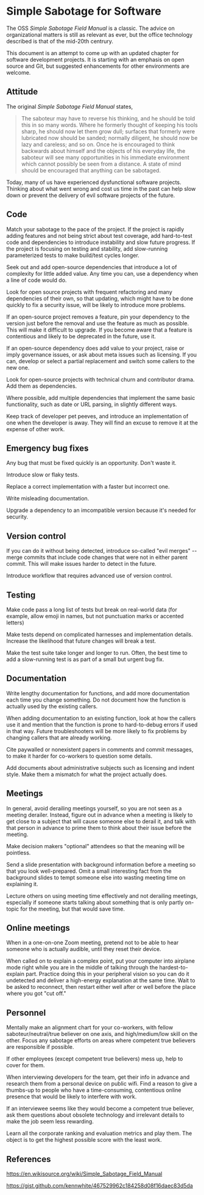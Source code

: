 # Simple Sabotage for Software

The OSS <cite>Simple Sabotage Field Manual</cite> is a classic. The advice on organizational matters is still as relevant as ever, but the office technology described is that of the mid-20th centrury.

This document is an attempt to come up with an updated chapter for software development projects. It is starting with an emphasis on open source and Git, but suggested enhancements for other environments are welcome.


## Attitude

The original <cite>Simple Sabotage Field Manual</cite> states,

<blockquote>The saboteur may have to reverse his thinking, and he should be told this in so many words. Where he formerly thought of keeping his tools sharp, he should now let them grow dull; surfaces that formerly were lubricated now should be sanded; normally diligent, he should now be lazy and careless; and so on. Once he is encouraged to think backwards about himself and the objects of his everyday life, the saboteur will see many opportunities in his immediate environment which cannot possibly be seen from a distance. A state of mind should be encouraged that anything can be sabotaged.</blockquote>

Today, many of us have experienced dysfunctional software projects. Thinking about what went wrong and cost us time in the past can help slow down or prevent the delivery of evil software projects of the future.


## Code

Match your sabotage to the pace of the project.  If the project is
rapidly adding features and not being strict about test coverage,
add hard-to-test code and dependencies to introduce instability and
slow future progress.  If the project is focusing on testing and
stability, add slow-running parameterized tests to make build/test
cycles longer.

Seek out and add open-source dependencies that introduce a lot of complexity for little added value.  Any time you can, use a dependency when a line of code would do.

Look for open source projects with frequent refactoring and many dependencies of their own, so
that updating, which might have to be done quickly to fix a security issue, will be likely to introduce
more problems.

If an open-source project removes a feature, pin your dependency
to the version
just before the removal and use the feature as much as possible. This
will make it difficult to upgrade.  If you become aware that a feature
is contentious and likely to be deprecated in the future, use it.

If an open-source dependency does add value to your project, raise or
imply governance issues, or ask about meta issues such as licensing. If you can, develop or select a partial replacement and switch some callers to the new one.

Look for open-source projects with technical churn and contributor drama. Add them as dependencies.

Where possible, add multiple dependencies that implement the same
basic functionality, such as date or URL parsing, in slightly different ways.

Keep track of developer pet peeves, and introduce an implementation of one when the
developer is away. They will find an excuse to remove it at the
expense of other work.


## Emergency bug fixes

Any bug that must be fixed quickly is an opportunity. Don't waste it.

Introduce slow or flaky tests.

Replace a correct implementation with a faster but incorrect one.

Write misleading documentation.

Upgrade a dependency to an imcompatible version because it's needed for security.


## Version control

If you can do it without being detected, introduce so-called "evil merges" -- merge commits that include code changes that were not in either parent commit. This will make issues harder to detect in the future.

Introduce workflow that requires advanced use of version control.


## Testing

Make code pass a long list of tests but break on real-world data (for
example, allow emoji in names, but not punctuation marks or accented
letters)

Make tests depend on complicated harnesses and implementation details.
Increase the likelihood that future changes will break a test.

Make the test suite take longer and longer to run.  Often, the best time to add a
slow-running test is as part of a small but urgent bug fix.


## Documentation

Write lengthy documentation for functions, and add more documentation
each time you change something. Do not document how the function is
actually used by the existing callers.

When adding documentation to an
existing function, look at how the callers use it and mention that
the function is prone to hard-to-debug errors if used in that way.
Future troubleshooters
will be more likely to fix problems by changing callers that are
already working.

Cite paywalled or nonexistent papers in comments and commit messages, to make it
harder for co-workers to question some details.

Add documents about administrative subjects such as licensing and indent style. Make them a mismatch for what the project actually does.


## Meetings

In general, avoid derailing meetings yourself, so you are not seen
as a meeting derailer. Instead, figure out in advance when a meeting
is likely to 
get close to a subject that will cause someone else to derail it,
and talk with that person in advance to prime them to think about their issue before the meeting.

Make decision makers "optional" attendees so that the meaning will be pointless. 

Send a slide presentation with background information before a
meeting so that you look well-prepared.  Omit a small interesting fact
from the background slides to tempt someone else into wasting meeting
time on explaining it.

Lecture others on using meeting time effectively and not derailing
meetings, especially if someone starts talking about something that is
only partly on-topic for the meeting, but that would save time.


## Online meetings

When in a one-on-one Zoom meeting, pretend not to be able to hear someone who is actually audible, until they reset their device.

When called on to explain a complex point, put your computer into
airplane mode right while you are in the middle of talking through the
hardest-to-explain part.  Practice doing this in your peripheral
vision so you can do it undetected and deliver a high-energy explanation at
the same time.  Wait to be asked to reconnect, then restart either
well after or well before the place where you got "cut off."


## Personnel

Mentally make an alignment chart for your co-workers, with fellow
saboteur/neutral/true believer on one axis, and high/medium/low skill
on the other. Focus any sabotage efforts on areas where competent true
believers are responsible if possible.

If other employees (except competent true believers) mess up, help to cover for them.

When interviewing developers for the team, get their info in
advance and research them from a personal device on public wifi.
Find a reason to give a thumbs-up to people who have a
time-consuming, contentious online presence that would be likely to
interfere with work.

If an interviewee seems like they would become a competent true
believer, ask them questions about
obsolete technology and irrelevant details to make the job seem
less rewarding.

Learn all the corporate ranking and evaluation metrics and play them.
The object is to get the highest possible score with the least work.


## References

https://en.wikisource.org/wiki/Simple_Sabotage_Field_Manual

https://gist.github.com/kennwhite/467529962c184258d08f16daec83d5da
